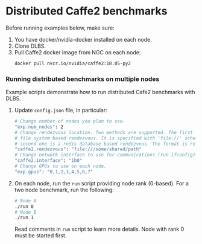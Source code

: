 # Distributed Caffe2 benchmarks
Before running examples below, make sure:

1. You have docker/nvidia-docker installed on each node.
2. Clone DLBS.
3. Pull Caffe2 docker image from NGC on each node:
   ```bash
   docker pull nvcr.io/nvidia/caffe2:18.05-py2
   ```

### Running distributed benchmarks on multiple nodes
Example scripts demonstrate how to run distributed Cafe2 benchmarks
with DLBS.

1. Update `config.json` file, in particular:
   ```bash
   # Change number of nodes you plan to use.
   "exp.num_nodes": 2
   # Change rendezvous location. Two methods are supported. The first one is a
   # file system based rendezvous. It is specified with 'file://' schema. The
   # second one is a redis database based rendezvous. The format is redis://HOST:PORT.
   "caffe2.rendezvous": "file:///some/shared/path"
   # Change network interface to use for communications (run ifconfig)
   "caffe2.interface": "ib0"
   # Change GPUs to use on each node.
   "exp.gpus": "0,1,2,3,4,5,6,7"
   ```
2. On each node, run the `run` script providing node rank (0-based). For a two node
   benchmark, run the following:
   ```bash
   # Node A
   ./run 0
   # Node B
   ./run 1
   ```
   Read comments in `run` script to learn more details. Node with rank 0 must be
   started first.
